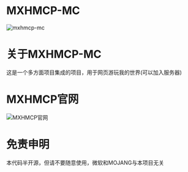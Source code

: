 # MXHMCP-MC

![mxhmcp-mc](https://media.discordapp.net/attachments/378764518081429506/929692379508777000/unknown.png)
# 关于MXHMCP-MC
这是一个多方面项目集成的项目，用于网页游玩我的世界(可以加入服务器)
# MXHMCP官网
![MXHMCP官网](http://ym.mxhmcp.link)
# 免责申明
本代码半开源，但请不要随意使用，微软和MOJANG与本项目无关
